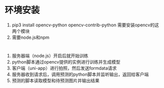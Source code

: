 <!--
 * @LastEditors: panda_liu
 * @LastEditTime: 2020-10-13 21:16:49
 * @FilePath: \undefinedd:\cs\数字图像处理\DIPproject\README.md
 * @Description: add some description
-->
# 环境安装
1. pip3 install opencv-python opencv-contrib-python 需要安装opencv的这两个模块
2. 需要node.js和npm

# 
1. 服务器端（node.js）开启后就开始训练
2. python脚本通过opencv提供的实例进行训练并生成模型
3. 客户端（uni-app）进行拍照，然后发送formdata请求
4. 服务器收到请求后，调用预测的python脚本并监听输出，返回给客户端
5. 预测的脚本读取模型和待预测图片并输出结果